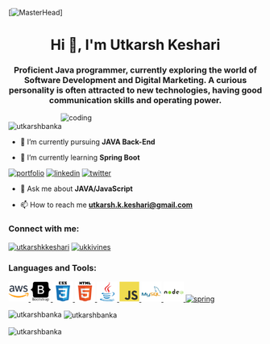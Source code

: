[![MasterHead](https://raw.githubusercontent.com/owntheweb/discord-animated-welcome-bot/master/img/welcome.gif)]
<h1 align="center">Hi 👋, I'm Utkarsh Keshari</h1>
<h3 align="center">Proficient Java programmer, currently exploring the world of Software Development and Digital Marketing. A curious personality is often attracted to new technologies, having good communication skills and operating power.</h3>
<img  align="right" alt="coding" width="400" src="https://cdn.dribbble.com/users/1162077/screenshots/3848914/programmer.gif">
<p align="left"> <img src="https://komarev.com/ghpvc/?username=utkarshbanka&label=Profile%20views&color=0e75b6&style=flat" alt="utkarshbanka" /> </p>

- 🔭 I’m currently pursuing **JAVA Back-End**

- 🌱 I’m currently learning **Spring Boot**


[![portfolio](https://img.shields.io/badge/my_portfolio-000?style=for-the-badge&logo=ko-fi&logoColor=white)](https://utkarshbanka.github.io)
[![linkedin](https://img.shields.io/badge/linkedin-0A66C2?style=for-the-badge&logo=linkedin&logoColor=white)](https://linkedin.com/in/utkarsh-k-keshari)
[![twitter](https://img.shields.io/badge/twitter-1DA1F2?style=for-the-badge&logo=twitter&logoColor=white)](https://twitter.com/utkarshbanka)




- 💬 Ask me about **JAVA/JavaScript**

- 📫 How to reach me **utkarsh.k.keshari@gmail.com**


<h3 align="left">Connect with me:</h3>
<p align="left">
<a href="https://twitter.com/utkarshkkeshari" target="blank"><img align="center" src="https://raw.githubusercontent.com/rahuldkjain/github-profile-readme-generator/master/src/images/icons/Social/twitter.svg" alt="utkarshkkeshari" height="30" width="40" /></a>
<a href="https://fb.com/ukkivines" target="blank"><img align="center" src="https://raw.githubusercontent.com/rahuldkjain/github-profile-readme-generator/master/src/images/icons/Social/facebook.svg" alt="ukkivines" height="30" width="40" /></a>
</p>

<h3 align="left">Languages and Tools:</h3>
<p align="left"> <a href="https://aws.amazon.com" target="_blank" rel="noreferrer"> <img src="https://raw.githubusercontent.com/devicons/devicon/master/icons/amazonwebservices/amazonwebservices-original-wordmark.svg" alt="aws" width="40" height="40"/> </a> <a href="https://getbootstrap.com" target="_blank" rel="noreferrer"> <img src="https://raw.githubusercontent.com/devicons/devicon/master/icons/bootstrap/bootstrap-plain-wordmark.svg" alt="bootstrap" width="40" height="40"/> </a> <a href="https://www.w3schools.com/css/" target="_blank" rel="noreferrer"> <img src="https://raw.githubusercontent.com/devicons/devicon/master/icons/css3/css3-original-wordmark.svg" alt="css3" width="40" height="40"/> </a> <a href="https://www.w3.org/html/" target="_blank" rel="noreferrer"> <img src="https://raw.githubusercontent.com/devicons/devicon/master/icons/html5/html5-original-wordmark.svg" alt="html5" width="40" height="40"/> </a> <a href="https://www.java.com" target="_blank" rel="noreferrer"> <img src="https://raw.githubusercontent.com/devicons/devicon/master/icons/java/java-original.svg" alt="java" width="40" height="40"/> </a> <a href="https://developer.mozilla.org/en-US/docs/Web/JavaScript" target="_blank" rel="noreferrer"> <img src="https://raw.githubusercontent.com/devicons/devicon/master/icons/javascript/javascript-original.svg" alt="javascript" width="40" height="40"/> </a> <a href="https://www.mysql.com/" target="_blank" rel="noreferrer"> <img src="https://raw.githubusercontent.com/devicons/devicon/master/icons/mysql/mysql-original-wordmark.svg" alt="mysql" width="40" height="40"/> </a> <a href="https://nodejs.org" target="_blank" rel="noreferrer"> <img src="https://raw.githubusercontent.com/devicons/devicon/master/icons/nodejs/nodejs-original-wordmark.svg" alt="nodejs" width="40" height="40"/> </a> <a href="https://spring.io/" target="_blank" rel="noreferrer"> <img src="https://www.vectorlogo.zone/logos/springio/springio-icon.svg" alt="spring" width="40" height="40"/> </a> </p>

<p><img align="left" src="https://github-readme-stats.vercel.app/api/top-langs?username=utkarshbanka&show_icons=true&locale=en&layout=compact" alt="utkarshbanka" /></p>

<p>&nbsp;<img align="center" src="https://github-readme-stats.vercel.app/api?username=utkarshbanka&show_icons=true&locale=en" alt="utkarshbanka" /></p>

<p><img align="center" src="https://github-readme-streak-stats.herokuapp.com/?user=utkarshbanka&" alt="utkarshbanka" /></p>
